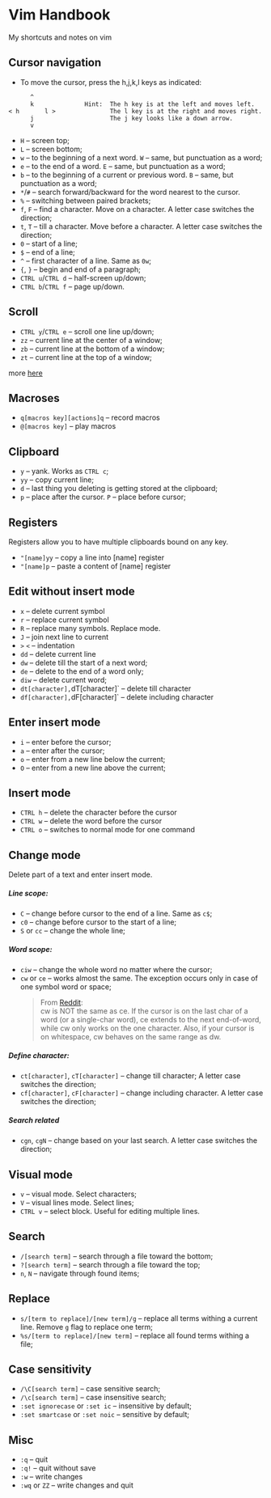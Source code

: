 # Vim Handbook

My shortcuts and notes on vim

## Cursor navigation

- To move the cursor, press the h,j,k,l keys as indicated:

```shell
      ^
      k              Hint:  The h key is at the left and moves left.
< h       l >               The l key is at the right and moves right.
      j                     The j key looks like a down arrow.
      v
```

- `H` – screen top;
- `L` – screen bottom;
- `w` – to the beginning of a next word. `W` – same, but punctuation as a word;
- `e` – to the end of a word. `E` – same, but punctuation as a word;
- `b` – to the beginning of a current or previous word. `B` – same, but punctuation as a word;
- `*`/`#` – search forward/backward for the word nearest to the cursor.
- `%` – switching between paired brackets;
- `f`, `F` – find a character. Move on a character. A letter case switches the direction;
- `t`, `T` – till a character. Move before a character. A letter case switches the direction;
- `0` – start of a line;
- `$` – end of a line;
- `^` – first character of a line. Same as `0w`;
- `{`, `}` – begin and end of a paragraph;
- `CTRL u`/`CTRL d` – half-screen up/down;
- `CTRL b`/`CTRL f` – page up/down.

## Scroll

- `CTRL y`/`CTRL e` – scroll one line up/down;
- `zz` – current line at the center of a window;
- `zb` – current line at the bottom of a window;
- `zt` – current line at the top of a window;

more [here](http://vimdoc.sourceforge.net/htmldoc/scroll.html#scroll-cursor)

## Macroses

- `q[macros key][actions]q` – record macros
- `@[macros key]` – play macros

## Clipboard

- `y` – yank. Works as `CTRL c`;
- `yy` – copy current line;
- `d` – last thing you deleting is getting stored at the clipboard;
- `p` – place after the cursor. `P` – place before cursor;

## Registers

Registers allow you to have multiple clipboards bound on any key.

- `"[name]yy` – copy a line into [name] register
- `"[name]p` – paste a content of [name] register

## Edit without insert mode

- `x` – delete current symbol
- `r` – replace current symbol
- `R` – replace many symbols. Replace mode.
- `J` – join next line to current
- `>` `<` – indentation
- `dd` – delete current line
- `dw` – delete till the start of a next word;
- `de` – delete to the end of a word only;
- `diw` – delete current word;
- `dt[character],`dT[character]` – delete till character
- `df[character],`dF[character]` – delete including character

## Enter insert mode

- `i` – enter before the cursor;
- `a` – enter after the cursor;
- `o` – enter from a new line below the current;
- `O` – enter from a new line above the current;

## Insert mode

- `CTRL h` – delete the character before the cursor
- `CTRL w` – delete the word before the cursor
- `CTRL o` – switches to normal mode for one command

## Change mode

Delete part of a text and enter insert mode.

##### Line scope:

- `C` – change before cursor to the end of a line. Same as `c$`;
- `c0` – change before cursor to the start of a line;
- `S` or `cc` – change the whole line;

##### Word scope:

- `ciw` – change the whole word no matter where the cursor;
- `cw` or `ce` – works almost the same. The exception occurs only in case of one symbol word or space;
  > From [Reddit](https://www.reddit.com/r/vim/comments/26nut8/why_does_cw_work_like_ce/):<br>
  > cw is NOT the same as ce. If the cursor is on the last char of a word (or a single-char word), ce extends to the next end-of-word, while cw only works on the one character. Also, if your cursor is on whitespace, cw behaves on the same range as dw.

##### Define character:

- `ct[character]`, `cT[character]` – change till character; A letter case switches the direction;
- `cf[character]`, `cF[character]` – change including character. A letter case switches the direction;

##### Search related

- `cgn`, `cgN` – change based on your last search. A letter case switches the direction;

## Visual mode

- `v` – visual mode. Select characters;
- `V` – visual lines mode. Select lines;
- `CTRL v` – select block. Useful for editing multiple lines.

## Search

- `/[search term]` – search through a file toward the bottom;
- `?[search term]` – search through a file toward the top;
- `n`, `N` – navigate through found items;

## Replace

- `s/[term to replace]/[new term]/g` – replace all terms withing a current line. Remove `g` flag to replace one term;
- `%s/[term to replace]/[new term]` – replace all found terms withing a file;

## Case sensitivity

- `/\C[search term]` – case sensitive search;
- `/\c[search term]` – case insensitive search;
- `:set ignorecase` or `:set ic` – insensitive by default;
- `:set smartcase` or `:set noic` – sensitive by default;

## Misc

- `:q` – quit
- `:q!` – quit without save
- `:w` – write changes
- `:wq` or `ZZ` – write changes and quit
